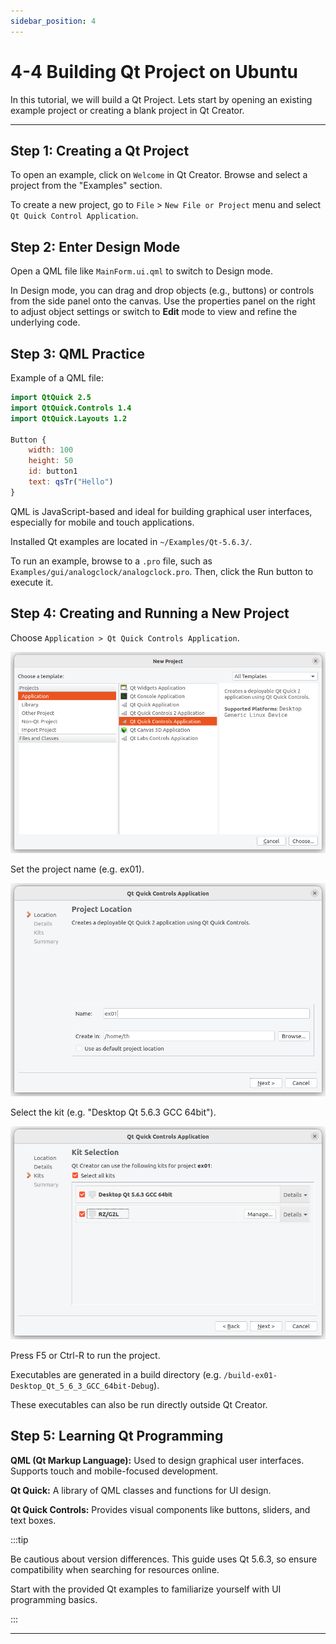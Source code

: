 ```yaml
---
sidebar_position: 4
---
```


# 4-4 Building Qt Project on Ubuntu

In this tutorial, we will build a Qt Project. Lets start by opening an existing example project or creating a blank project in Qt Creator.

---

## Step 1: Creating a Qt Project

To open an example, click on `Welcome` in Qt Creator. Browse and select a project from the "Examples" section.

To create a new project, go to `File` > `New File or Project` menu and select `Qt Quick Control Application`.

## Step 2: Enter Design Mode

Open a QML file like `MainForm.ui.qml` to switch to Design mode.

In Design mode, you can drag and drop objects (e.g., buttons) or controls from the side panel onto the canvas. Use the properties panel on the right to adjust object settings or switch to **Edit** mode to view and refine the underlying code.

## Step 3: QML Practice

Example of a QML file:

```qml title="Btn.qml"
import QtQuick 2.5
import QtQuick.Controls 1.4
import QtQuick.Layouts 1.2

Button {
    width: 100
    height: 50
    id: button1
    text: qsTr("Hello")
}
```

QML is JavaScript-based and ideal for building graphical user interfaces, especially for mobile and touch applications.

Installed Qt examples are located in `~/Examples/Qt-5.6.3/`.

To run an example, browse to a `.pro` file, such as `Examples/gui/analogclock/analogclock.pro`. Then, click the Run button to execute it.

## Step 4: Creating and Running a New Project

Choose `Application > Qt Quick Controls Application`.

![new_project](./img/4-4-0.jpg)

Set the project name (e.g. ex01).

![project_name](./img/4-4-1.jpg)

Select the kit (e.g. "Desktop Qt 5.6.3 GCC 64bit").

![kit_selection](./img/4-4-2.jpg)

Press F5 or Ctrl-R to run the project.

Executables are generated in a build directory (e.g. `/build-ex01-Desktop_Qt_5_6_3_GCC_64bit-Debug`).

These executables can also be run directly outside Qt Creator.


## Step 5: Learning Qt Programming

**QML (Qt Markup Language):** Used to design graphical user interfaces. Supports touch and mobile-focused development.

**Qt Quick:** A library of QML classes and functions for UI design.

**Qt Quick Controls:** Provides visual components like buttons, sliders, and text boxes.

:::tip

Be cautious about version differences. This guide uses Qt 5.6.3, so ensure compatibility when searching for resources online.

Start with the provided Qt examples to familiarize yourself with UI programming basics.

:::

---